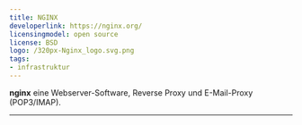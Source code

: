 ```yaml
---
title: NGINX
developerlink: https://nginx.org/
licensingmodel: open source
license: BSD
logo: /320px-Nginx_logo.svg.png
tags:
- infrastruktur
---
```

__nginx__ eine Webserver-Software, Reverse Proxy und E-Mail-Proxy (POP3/IMAP).

---
